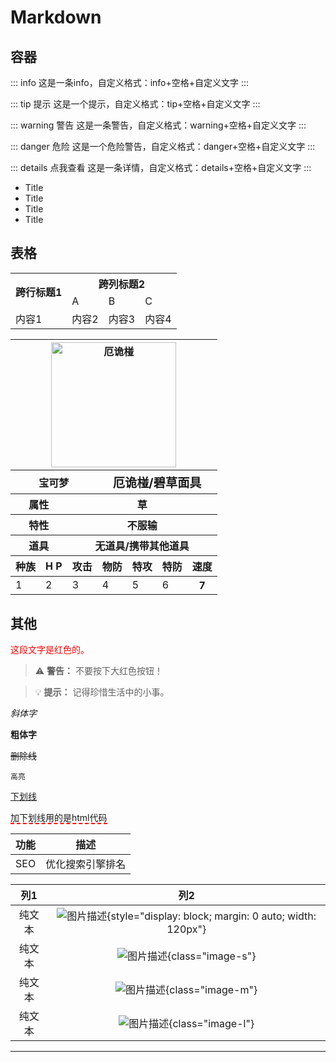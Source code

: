 # Markdown

## 容器
::: info
这是一条info，自定义格式：info+空格+自定义文字
:::

::: tip 提示
这是一个提示，自定义格式：tip+空格+自定义文字
:::

::: warning 警告
这是一条警告，自定义格式：warning+空格+自定义文字
:::

::: danger 危险
这是一个危险警告，自定义格式：danger+空格+自定义文字
:::

::: details 点我查看
这是一条详情，自定义格式：details+空格+自定义文字
:::

- Title <Badge type="info" text="default" />
- Title <Badge type="tip" text="^1.9.0" />
- Title <Badge type="warning" text="beta" />
- Title <Badge type="danger" text="caution" />

## 表格

<table>
  <tbody>
    <tr>
      <th rowspan="2">跨行标题1</th>
      <th colspan="3">跨列标题2</th>
    </tr>
    <tr>
      <td>A</td>
      <td>B</td>
      <td>C</td>
    </tr>
    <tr>
      <td>内容1</td>
      <td>内容2</td>
      <td>内容3</td>
      <td>内容4</td>
    </tr>
  </tbody>
</table>

<!-- 完整表格结构 -->
<table>
  <!-- 表头区域 -->
  <thead>
    <!-- 第一行：图片展示（跨6列） -->
    <tr>
      <th colspan="7">
        <!-- 插入图片 -->
        <img 
          src="/images/Pokemon/Poke/SV/朱logo.png" 
          alt="厄诡椪" 
          style="width: 200px; height: auto; display: block; margin: 0 auto;"
        >
      </th>
    </tr>
    <tr>
      <th colspan="3">宝可梦</th>
      <th colspan="7" style="font-size: 1.2em;">厄诡椪/碧草面具</th>
    </tr>
    <tr>
      <th colspan="2">属性</th>
      <th colspan="7">草</th>
    </tr>
    <tr>
      <th colspan="2">特性</th>
      <th colspan="7">不服输</th>
    </tr>
    <tr>
      <th colspan="2">道具</th>
      <th colspan="7">无道具/携带其他道具</th>
    </tr>
    <tr>
      <th>种族</th>
      <th>H P</th>
      <th>攻击</th>
      <th>物防</th>
      <th>特攻</th>
      <th>特防</th>
      <th>速度</th>
    </tr>
  </thead>

  <!-- 表格内容 -->
  <tbody>
    <tr>
      <td>1</td>
      <td>2</td>
      <td>3</td>
      <td>4</td>
      <td>5</td>
      <td>6</td>
      <th>7</th>
    </tr>
  </tbody>
</table>

## 其他

<p style="color:red">这段文字是红色的。</p>

> :warning: **警告：** 不要按下大红色按钮！

> :bulb: **提示：** 记得珍惜生活中的小事。

*斜体字*

**粗体字**

~~删除线~~

`高亮`

<u>下划线</u>

<span style="border-bottom:2px dashed red;">加下划线用的是html代码</span>

| 功能 | 描述         |
|------|--------------|
| SEO  | 优化搜索引擎排名 |

| 列1 | 列2 |
|:---:|:---:|
| 纯文本 | ![图片描述](https://vitepress.yiov.top/logo.png){style="display: block; margin: 0 auto; width: 120px"} |
| 纯文本 | ![图片描述](https://vitepress.yiov.top/logo.png){class="image-s"} |
| 纯文本 | ![图片描述](https://vitepress.yiov.top/logo.png){class="image-m"} |
| 纯文本 | ![图片描述](https://vitepress.yiov.top/logo.png){class="image-l"} |

---

<!-- - 比如：
<Linkcard url="https://vitepress.yiov.top/" title="Vitepress中文搭建教程" description="https://vitepress.yiov.top/" logo="https://vitepress.yiov.top/logo.png"/>

## 镶嵌视频

<iframe 
style="width:100%; aspect-ratio:16/9; margin-top: 2em;" 
src="https://www.youtube.com/embed/bzyMLoSwYvk" 
frameborder="0" 
allow="accelerometer; autoplay; clipboard-write; encrypted-media; gyroscope; picture-in-picture; web-share" 
allowfullscreen>
</iframe>


<iframe 
style="width:100%; aspect-ratio:16/9; margin-top: 2em;" 
src="//player.bilibili.com/player.html?bvid=BV1YptMeMEcV" 
frameborder="0" 
allow="accelerometer; autoplay; clipboard-write; encrypted-media; gyroscope; picture-in-picture; web-share" 
allowfullscreen>
</iframe> -->